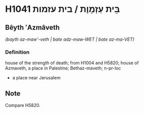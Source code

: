 # H1041 בֵּית עַזְמָוֶת / בית עזמות

## Bêyth ʻAzmâveth

_(bayth az-maw'-veth | bate adz-maw-WET | bate az-ma-VET)_

### Definition

house of the strength of death; from H1004 and H5820; house of Azmaveth, a place in Palestine; Bethaz-maveth; n-pr-loc

- a place near Jerusalem

## Note

Compare H5820.
